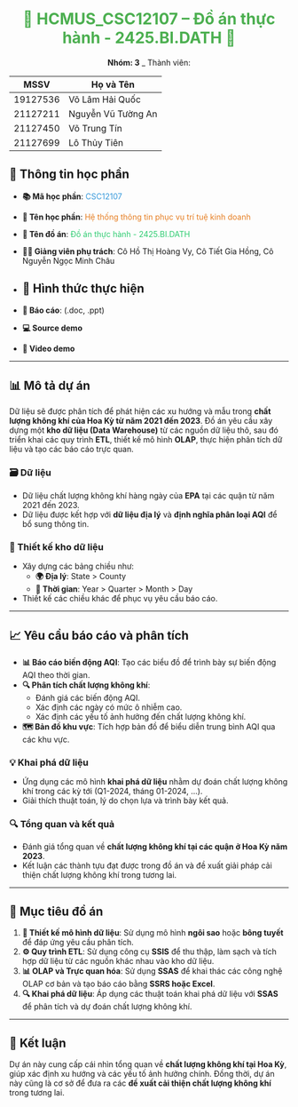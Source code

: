 <h1 align="center" style="color:#4CAF50;">🌈 HCMUS_CSC12107 – Đồ án thực hành - 2425.BI.DATH 🌈</h1>

<p align="center">
  <strong>Nhóm: 3</strong> _ Thành viên:
</p>

| MSSV     | Họ và Tên               |
|----------|--------------------------|
| 19127536 | Võ Lâm Hải Quốc          |
| 21127211 | Nguyễn Vũ Tường An       |
| 21127450 | Võ Trung Tín             |
| 21127699 | Lô Thủy Tiên             |


## 📘 Thông tin học phần

- **📚 Mã học phần**: <span style="color:#3498db;">CSC12107</span>
- **📖 Tên học phần**: <span style="color:#e67e22;">Hệ thống thông tin phục vụ trí tuệ kinh doanh</span>
- **📝 Tên đồ án**: <span style="color:#2ecc71;">Đồ án thực hành - 2425.BI.DATH</span>
- **👩‍🏫 Giảng viên phụ trách**: Cô Hồ Thị Hoàng Vy, Cô Tiết Gia Hồng, Cô Nguyễn Ngọc Minh Châu

- ## 📝 Hình thức thực hiện

- **📄 Báo cáo**: (.doc, .ppt)
- **💻 Source demo**
- **🎥 Video demo**

---

## 📊 Mô tả dự án

Dữ liệu sẽ được phân tích để phát hiện các xu hướng và mẫu trong **chất lượng không khí của Hoa Kỳ từ năm 2021 đến 2023**. Đồ án yêu cầu xây dựng một **kho dữ liệu (Data Warehouse)** từ các nguồn dữ liệu thô, sau đó triển khai các quy trình **ETL**, thiết kế mô hình **OLAP**, thực hiện phân tích dữ liệu và tạo các báo cáo trực quan.

### **🗃️ Dữ liệu**
- Dữ liệu chất lượng không khí hàng ngày của **EPA** tại các quận từ năm 2021 đến 2023.
- Dữ liệu được kết hợp với **dữ liệu địa lý** và **định nghĩa phân loại AQI** để bổ sung thông tin.

### **📐 Thiết kế kho dữ liệu**
- Xây dựng các bảng chiều như:
  - **🌍 Địa lý**: State > County
  - **📅 Thời gian**: Year > Quarter > Month > Day
- Thiết kế các chiều khác để phục vụ yêu cầu báo cáo.

---

## 📈 Yêu cầu báo cáo và phân tích

- **📊 Báo cáo biến động AQI**: Tạo các biểu đồ để trình bày sự biến động AQI theo thời gian.
- **🔍 Phân tích chất lượng không khí**:
  - Đánh giá các biến động AQI.
  - Xác định các ngày có mức ô nhiễm cao.
  - Xác định các yếu tố ảnh hưởng đến chất lượng không khí.
- **🗺️ Bản đồ khu vực**: Tích hợp bản đồ để biểu diễn trung bình AQI qua các khu vực.

### **💡 Khai phá dữ liệu**
- Ứng dụng các mô hình **khai phá dữ liệu** nhằm dự đoán chất lượng không khí trong các kỳ tới (Q1-2024, tháng 01-2024, ...).
- Giải thích thuật toán, lý do chọn lựa và trình bày kết quả.

### **🔍 Tổng quan và kết quả**
- Đánh giá tổng quan về **chất lượng không khí tại các quận ở Hoa Kỳ năm 2023**.
- Kết luận các thành tựu đạt được trong đồ án và đề xuất giải pháp cải thiện chất lượng không khí trong tương lai.

---

## 🎯 Mục tiêu đồ án

1. **📐 Thiết kế mô hình dữ liệu**: Sử dụng mô hình **ngôi sao** hoặc **bông tuyết** để đáp ứng yêu cầu phân tích.
2. **⚙️ Quy trình ETL**: Sử dụng công cụ **SSIS** để thu thập, làm sạch và tích hợp dữ liệu từ các nguồn khác nhau vào kho dữ liệu.
3. **📊 OLAP và Trực quan hóa**: Sử dụng **SSAS** để khai thác các công nghệ OLAP cơ bản và tạo báo cáo bằng **SSRS hoặc Excel**.
4. **🔍 Khai phá dữ liệu**: Áp dụng các thuật toán khai phá dữ liệu với **SSAS** để phân tích và dự đoán chất lượng không khí.

---

## 📜 Kết luận
Dự án này cung cấp cái nhìn tổng quan về **chất lượng không khí tại Hoa Kỳ**, giúp xác định xu hướng và các yếu tố ảnh hưởng chính. Đồng thời, dự án này cũng là cơ sở để đưa ra các **đề xuất cải thiện chất lượng không khí** trong tương lai.
